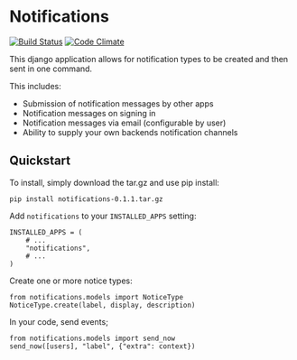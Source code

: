 # Notifications

[![Build Status](https://travis-ci.org/aaronc-bixly/notifications.svg?branch=master)](https://travis-ci.org/aaronc-bixly/notifications)
[![Code Climate](https://codeclimate.com/github/aaronc-bixly/notifications/badges/gpa.svg)](https://codeclimate.com/github/aaronc-bixly/notifications)


This django application allows for notification types to be created and then sent in one command.

This includes:

* Submission of notification messages by other apps
* Notification messages on signing in
* Notification messages via email (configurable by user)
* Ability to supply your own backends notification channels


## Quickstart

To install, simply download the tar.gz and use pip install:

    pip install notifications-0.1.1.tar.gz


Add `notifications` to your `INSTALLED_APPS` setting:

    INSTALLED_APPS = (
        # ...
        "notifications",
        # ...
    )

Create one or more notice types:

    from notifications.models import NoticeType
    NoticeType.create(label, display, description)

In your code, send events;

    from notifications.models import send_now
    send_now([users], "label", {"extra": context})
